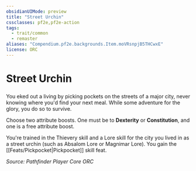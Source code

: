 ```yaml
---
obsidianUIMode: preview
title: "Street Urchin"
cssclasses: pf2e,pf2e-action
tags:
  - trait/common
  - remaster
aliases: "Compendium.pf2e.backgrounds.Item.moVRsnpjB5THCwxE"
license: ORC
---
```

# Street Urchin

### 






You eked out a living by picking pockets on the streets of a major city, never knowing where you'd find your next meal. While some adventure for the glory, you do so to survive.

Choose two attribute boosts. One must be to **Dexterity** or **Constitution**, and one is a free attribute boost.

You're trained in the Thievery skill and a Lore skill for the city you lived in as a street urchin (such as Absalom Lore or Magnimar Lore). You gain the [[Feats/Pickpocket|Pickpocket]] skill feat.

*Source: Pathfinder Player Core*
*ORC*